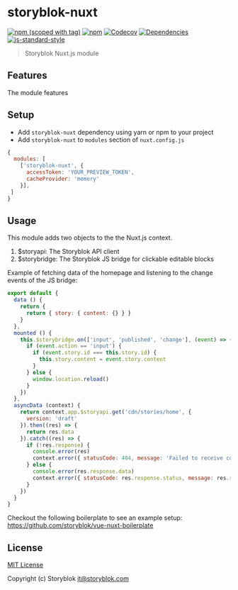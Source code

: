 # storyblok-nuxt
[![npm (scoped with tag)](https://img.shields.io/npm/v/storyblok-nuxt/latest.svg?style=flat-square)](https://npmjs.com/package/storyblok-nuxt)
[![npm](https://img.shields.io/npm/dt/storyblok-nuxt.svg?style=flat-square)](https://npmjs.com/package/storyblok-nuxt)
[![Codecov](https://img.shields.io/codecov/c/github/storyblok/storyblok-nuxt.svg?style=flat-square)](https://codecov.io/gh/storyblok/storyblok-nuxt)
[![Dependencies](https://david-dm.org/storyblok/storyblok-nuxt/status.svg?style=flat-square)](https://david-dm.org/storyblok/storyblok-nuxt)
[![js-standard-style](https://img.shields.io/badge/code_style-standard-brightgreen.svg?style=flat-square)](http://standardjs.com)

> Storyblok Nuxt.js module

## Features

The module features

## Setup
- Add `storyblok-nuxt` dependency using yarn or npm to your project
- Add `storyblok-nuxt` to `modules` section of `nuxt.config.js`

```js
{
  modules: [
    ['storyblok-nuxt', {
      accessToken: 'YOUR_PREVIEW_TOKEN',
      cacheProvider: 'memory'
    }],
 ]
}
```

## Usage

This module adds two objects to the the Nuxt.js context.

1. $storyapi: The Storyblok API client 
2. $storybridge: The Storyblok JS bridge for clickable editable blocks

Example of fetching data of the homepage and listening to the change events of the JS bridge:

```js
export default {
  data () {
    return {
      return { story: { content: {} } }
    }
  },
  mounted () {
    this.$storybridge.on(['input', 'published', 'change'], (event) => {
      if (event.action == 'input') {
        if (event.story.id === this.story.id) {
          this.story.content = event.story.content
        }
      } else {
        window.location.reload()
      }
    })
  },
  asyncData (context) {
    return context.app.$storyapi.get('cdn/stories/home', {
      version: 'draft'
    }).then((res) => {
      return res.data
    }).catch((res) => {
      if (!res.response) {
        console.error(res)
        context.error({ statusCode: 404, message: 'Failed to receive content form api' })
      } else {
        console.error(res.response.data)
        context.error({ statusCode: res.response.status, message: res.response.data })
      }
    })
  }
}
```

Checkout the following boilerplate to see an example setup: https://github.com/storyblok/vue-nuxt-boilerplate

## License

[MIT License](./LICENSE)

Copyright (c) Storyblok <it@storyblok.com>

